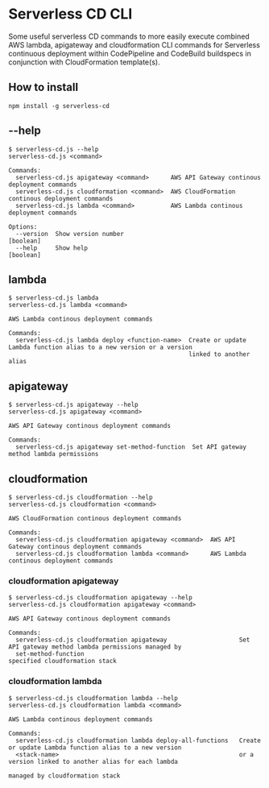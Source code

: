 # Serverless CD CLI

Some useful serverless CD commands to more easily execute combined AWS lambda, apigateway and cloudformation CLI commands for Serverless continuous deployment within CodePipeline and CodeBuild buildspecs in conjunction with CloudFormation template(s).

## How to install

`npm install -g serverless-cd`

## --help
```
$ serverless-cd.js --help
serverless-cd.js <command>

Commands:
  serverless-cd.js apigateway <command>      AWS API Gateway continous deployment commands
  serverless-cd.js cloudformation <command>  AWS CloudFormation continous deployment commands
  serverless-cd.js lambda <command>          AWS Lambda continous deployment commands

Options:
  --version  Show version number                                                                               [boolean]
  --help     Show help                                                                                         [boolean]
```

## lambda
```
$ serverless-cd.js lambda
serverless-cd.js lambda <command>

AWS Lambda continous deployment commands

Commands:
  serverless-cd.js lambda deploy <function-name>  Create or update Lambda function alias to a new version or a version
                                                  linked to another alias
```

## apigateway
```
$ serverless-cd.js apigateway --help
serverless-cd.js apigateway <command>

AWS API Gateway continous deployment commands

Commands:
  serverless-cd.js apigateway set-method-function  Set API gateway method lambda permissions
```

## cloudformation
```
$ serverless-cd.js cloudformation --help
serverless-cd.js cloudformation <command>

AWS CloudFormation continous deployment commands

Commands:
  serverless-cd.js cloudformation apigateway <command>  AWS API Gateway continous deployment commands
  serverless-cd.js cloudformation lambda <command>      AWS Lambda continous deployment commands
```
### cloudformation apigateway
```
$ serverless-cd.js cloudformation apigateway --help
serverless-cd.js cloudformation apigateway <command>

AWS API Gateway continous deployment commands

Commands:
  serverless-cd.js cloudformation apigateway                    Set API gateway method lambda permissions managed by
  set-method-function                                           specified cloudformation stack
```
### cloudformation lambda
```
$ serverless-cd.js cloudformation lambda --help
serverless-cd.js cloudformation lambda <command>

AWS Lambda continous deployment commands

Commands:
  serverless-cd.js cloudformation lambda deploy-all-functions   Create or update Lambda function alias to a new version
  <stack-name>                                                  or a version linked to another alias for each lambda
                                                                managed by cloudformation stack
```
